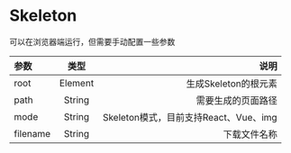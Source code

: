# Skeleton 
可以在浏览器端运行，但需要手动配置一些参数


| 参数 | 类型 | 说明 |
| :---         |     :---:      |          ---: |
| root   | Element |  生成Skeleton的根元素   |
| path   | String  | 需要生成的页面路径      |
| mode   | String  | Skeleton模式，目前支持React、Vue、img |
| filename   | String  | 下载文件名称 |
